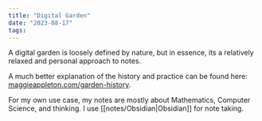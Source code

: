 ```yaml
---
title: "Digital Garden"
date: "2023-08-17"
tags:
---
```


A digital garden is loosely defined by nature, but in essence, its a relatively relaxed and personal approach to notes. 

A much better explanation of the history and practice can be found here: [maggieappleton.com/garden-history](https://maggieappleton.com/garden-history).

For my own use case, my notes are mostly about Mathematics, Computer Science, and thinking. I use [[notes/Obsidian|Obsidian]] for note taking.